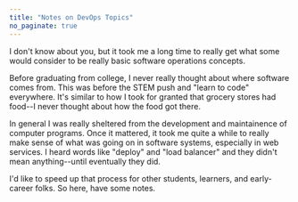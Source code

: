 ```yaml
---
title: "Notes on DevOps Topics"
no_paginate: true
---
```


I don't know about you, but it took me a long time to really get what some would consider to be really basic software operations concepts.

Before graduating from college, I never really thought about where software comes from.
This was before the STEM push and "learn to code" everywhere.
It's similar to how I took for granted that grocery stores had food--I never thought about how the food got there.

In general I was really sheltered from the development and maintainence of computer programs.
Once it mattered, it took me quite a while to really make sense of what was going on in software systems, especially in web services.
I heard words like "deploy" and "load balancer" and they didn't mean anything--until eventually they did.

I'd like to speed up that process for other students, learners, and early-career folks.
So here, have some notes.
